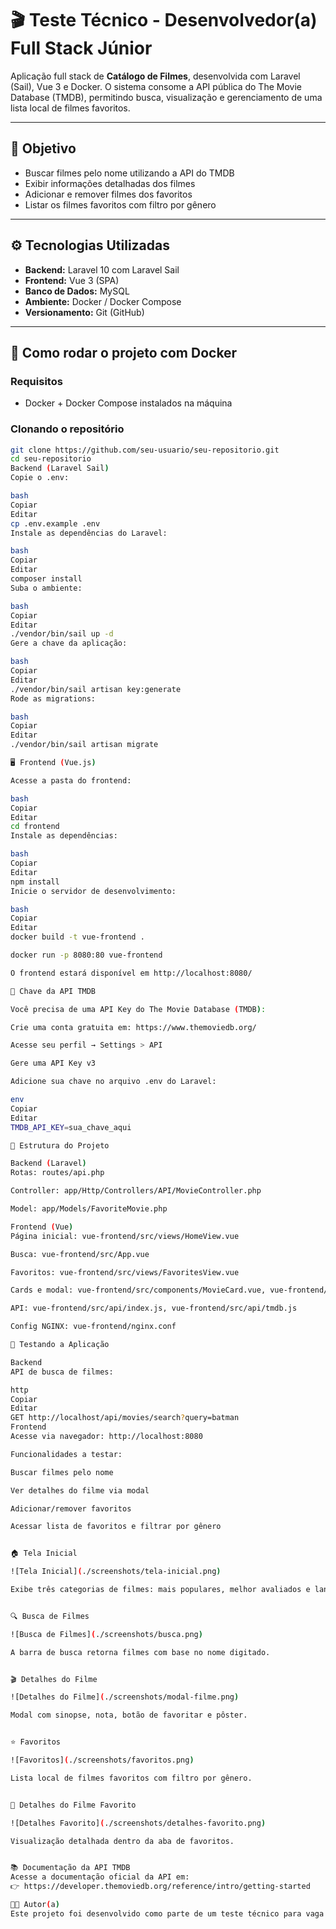 # 🎬 Teste Técnico - Desenvolvedor(a) Full Stack Júnior

Aplicação full stack de **Catálogo de Filmes**, desenvolvida com Laravel (Sail), Vue 3 e Docker. O sistema consome a API pública do The Movie Database (TMDB), permitindo busca, visualização e gerenciamento de uma lista local de filmes favoritos.

---

## 📌 Objetivo

- Buscar filmes pelo nome utilizando a API do TMDB  
- Exibir informações detalhadas dos filmes  
- Adicionar e remover filmes dos favoritos  
- Listar os filmes favoritos com filtro por gênero  

---

## ⚙ Tecnologias Utilizadas

- **Backend:** Laravel 10 com Laravel Sail  
- **Frontend:** Vue 3 (SPA)  
- **Banco de Dados:** MySQL  
- **Ambiente:** Docker / Docker Compose  
- **Versionamento:** Git (GitHub)  

---

## 🐳 Como rodar o projeto com Docker

### Requisitos

- Docker + Docker Compose instalados na máquina

### Clonando o repositório

```bash
git clone https://github.com/seu-usuario/seu-repositorio.git
cd seu-repositorio
Backend (Laravel Sail)
Copie o .env:

bash
Copiar
Editar
cp .env.example .env
Instale as dependências do Laravel:

bash
Copiar
Editar
composer install
Suba o ambiente:

bash
Copiar
Editar
./vendor/bin/sail up -d
Gere a chave da aplicação:

bash
Copiar
Editar
./vendor/bin/sail artisan key:generate
Rode as migrations:

bash
Copiar
Editar
./vendor/bin/sail artisan migrate

🖥️ Frontend (Vue.js)

Acesse a pasta do frontend:

bash
Copiar
Editar
cd frontend
Instale as dependências:

bash
Copiar
Editar
npm install
Inicie o servidor de desenvolvimento:

bash
Copiar
Editar
docker build -t vue-frontend .

docker run -p 8080:80 vue-frontend

O frontend estará disponível em http://localhost:8080/

🔑 Chave da API TMDB

Você precisa de uma API Key do The Movie Database (TMDB):

Crie uma conta gratuita em: https://www.themoviedb.org/

Acesse seu perfil → Settings > API

Gere uma API Key v3

Adicione sua chave no arquivo .env do Laravel:

env
Copiar
Editar
TMDB_API_KEY=sua_chave_aqui

🧱 Estrutura do Projeto

Backend (Laravel)
Rotas: routes/api.php

Controller: app/Http/Controllers/API/MovieController.php

Model: app/Models/FavoriteMovie.php

Frontend (Vue)
Página inicial: vue-frontend/src/views/HomeView.vue

Busca: vue-frontend/src/App.vue

Favoritos: vue-frontend/src/views/FavoritesView.vue

Cards e modal: vue-frontend/src/components/MovieCard.vue, vue-frontend/src/components/FavoriteMovieCard.vue

API: vue-frontend/src/api/index.js, vue-frontend/src/api/tmdb.js

Config NGINX: vue-frontend/nginx.conf

🧪 Testando a Aplicação

Backend
API de busca de filmes:

http
Copiar
Editar
GET http://localhost/api/movies/search?query=batman
Frontend
Acesse via navegador: http://localhost:8080

Funcionalidades a testar:

Buscar filmes pelo nome

Ver detalhes do filme via modal

Adicionar/remover favoritos

Acessar lista de favoritos e filtrar por gênero


🏠 Tela Inicial

![Tela Inicial](./screenshots/tela-inicial.png)

Exibe três categorias de filmes: mais populares, melhor avaliados e lançamentos.


🔍 Busca de Filmes

![Busca de Filmes](./screenshots/busca.png)

A barra de busca retorna filmes com base no nome digitado.


🎬 Detalhes do Filme

![Detalhes do Filme](./screenshots/modal-filme.png)

Modal com sinopse, nota, botão de favoritar e pôster.


⭐ Favoritos

![Favoritos](./screenshots/favoritos.png)

Lista local de filmes favoritos com filtro por gênero.


📄 Detalhes do Filme Favorito

![Detalhes Favorito](./screenshots/detalhes-favorito.png)

Visualização detalhada dentro da aba de favoritos.


📚 Documentação da API TMDB
Acesse a documentação oficial da API em:
👉 https://developer.themoviedb.org/reference/intro/getting-started

👨‍💻 Autor(a)
Este projeto foi desenvolvido como parte de um teste técnico para vaga de Desenvolvedor(a) Full Stack Júnior.